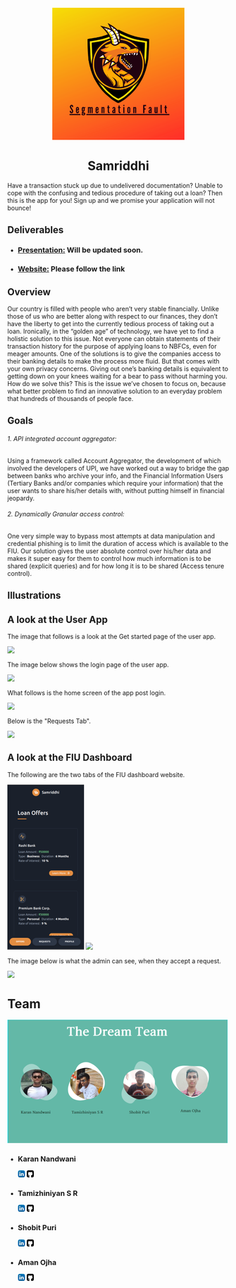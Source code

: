 <p align="center">
  <img width="300"  src="images/sflogo.png">
  <h1 align= "center">Samriddhi</h1>
</p>
Have a transaction stuck up due to undelivered documentation? Unable to cope with the confusing and tedious procedure of taking out a loan? Then this is the app for you! Sign up and we promise your application will not bounce!

## Deliverables

* ### [Presentation:]() Will be updated soon.
* ### [Website:](https://stonks-b00mgpmji.vercel.app/) Please follow the link


## Overview  


Our country is filled with people who aren’t very stable financially. Unlike those of us who are better along with respect to our finances, they don’t have the liberty to get into the currently tedious process of taking out a loan. Ironically, in the “golden age” of technology, we have yet to find a holistic solution to this issue. Not everyone can obtain statements of their transaction history for the purpose of applying loans to NBFCs, even for meager amounts. One of the solutions is to give the companies access to their banking details to make the process more fluid. But that comes with your own privacy concerns. Giving out one’s banking details is equivalent to getting down on your knees waiting for a bear to pass without harming you. How do we solve this? This is the issue we’ve chosen  to focus on, because what better problem to find an innovative solution to an everyday problem that hundreds of thousands of people face.


## Goals
<h6> 1. API integrated account aggregator: </h6>
Using a framework called Account Aggregator, the development of which involved the developers of UPI, we  have worked out a way to bridge the gap between banks who archive your info, and the Financial Information Users (Tertiary Banks and/or companies which require your information) that the user wants to share his/her details with, without putting himself in financial jeopardy. 

<h6> 2. Dynamically Granular access control: </h6>
One very simple way to bypass most attempts at data manipulation and credential phishing is to limit the duration of access which is available to the FIU. Our solution gives the user absolute control over his/her data and makes it super easy for them to control how much information is to be shared (explicit queries) and for how long it is to be shared (Access tenure control).

## Illustrations


## A look at the User App

The image that follows is a look at the Get started page of the user app.

<img src="images/codesnip.png">

The image below shows the login page of the user app.

<img src="images/trainfit.png">

What follows is the home screen of the app post login.

<img src="images/forcsnip.png">

Below is the "Requests Tab".

<img src="images/forcsnip.png">



## A look at the FIU Dashboard

The following are the two tabs of the FIU dashboard website.
 
 <img src="images/home.png">
 
 <img src="images/pasttrend.png">
 
 The image below is what the admin can see, when they accept a request.
 
 <img src="images/forec.png">
 

# Team
<img src="images/Team.PNG">

 * ### Karan Nandwani 
   [<img src="images/linkedin.png">](https://www.linkedin.com/in/karan-nandwani-16aa66176/)     [<img src="images/github.png">](https://github.com/karannandwani)
 * ### Tamizhiniyan S R
   [<img src="images/linkedin.png">](https://www.linkedin.com/in/arshit-kumar-477850177/)     [<img src="images/github.png">](https://github.com/arshit30)
 * ### Shobit Puri 
   [<img src="images/linkedin.png">](https://www.linkedin.com/in/shobit-puri-3b30bb18b/)     [<img src="images/github.png">](https://github.com/ScarletSpidey)
* ### Aman Ojha
   [<img src="images/linkedin.png">](https://www.linkedin.com/in/aman-ojha-2a0767191/)     [<img src="images/github.png">](https://github.com/Aman-Ojha)
